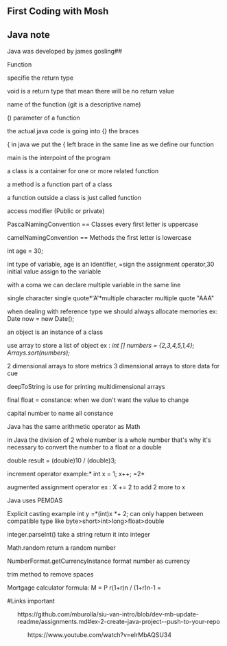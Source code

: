 ## First Coding with Mosh
## Java note

Java was developed by james gosling##

Function

specifie the return type

void is a return type that mean there will be no return value

name of the function (git is a descriptive name)

() parameter of a function

the actual java code is going into {} the braces

{ in java we put the { left brace in the same line as we define our function

main is the interpoint of the program

a class is a container for one or more related function

a method is a function part of a class

a function outside a class is just called function

access modifier (Public or private)

PascalNamingConvention == Classes  every first letter is uppercase

camelNamingConvention == Methods  the first letter is lowercase

int age = 30;

int type of variable, age is an identifier, =sign the assignment operator,30 initial value assign to the variable

with a coma we can declare multiple variable in the same line

single character single quote*'A'*multiple character multiple quote "AAA"

when dealing with reference type we should always allocate memories ex: Date now = new Date();

an object is an instance of a class

use array to store a list of object ex : *int [] numbers = {2,3,4,5,1,4};  Arrays.sort(numbers);*

2 dimensional arrays to store metrics 3 dimensional arrays to store data for cue

deepToString is use for printing multidimensional arrays

final float = constance: when we don't want the value to change

capital number to name all constance

Java has the same arithmetic operator as Math

in Java the division of 2 whole number is a whole number that's why it's necessary to convert the number to a float or a double

double result = (double)10 / (double)3;

increment operator example:* int x = 1;  x++;  =2*

augmented assignment operator ex : X += 2 to add 2 more to x

Java uses PEMDAS

Explicit casting example int y =*(int)x *+ 2; can only happen between compatible type like byte>short>int>long>float>double

integer.parseInt() take a string return it into integer

Math.random return a random number

NumberFormat.getCurrencyInstance format number as currency

trim method to remove spaces

Mortgage calculator formula:  M = P r(1+r)n / (1+r)n-1 =



#Links important
<ul>https://github.com/mburolla/siu-van-intro/blob/dev-mb-update-readme/assignments.md#ex-2-create-java-project--push-to-your-repo

<ul>https://www.youtube.com/watch?v=eIrMbAQSU34

